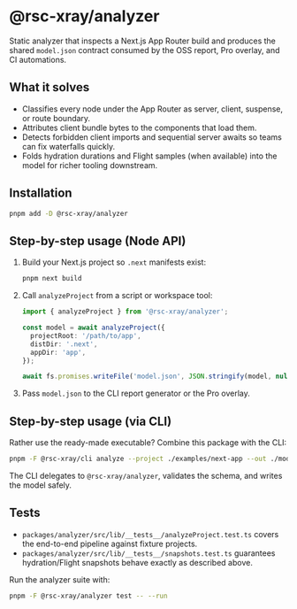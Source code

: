 # @rsc-xray/analyzer

Static analyzer that inspects a Next.js App Router build and produces the shared `model.json` contract consumed by the OSS report, Pro overlay, and CI automations.

## What it solves

- Classifies every node under the App Router as server, client, suspense, or route boundary.
- Attributes client bundle bytes to the components that load them.
- Detects forbidden client imports and sequential server awaits so teams can fix waterfalls quickly.
- Folds hydration durations and Flight samples (when available) into the model for richer tooling downstream.

## Installation

```bash
pnpm add -D @rsc-xray/analyzer
```

## Step-by-step usage (Node API)

1. Build your Next.js project so `.next` manifests exist:
   ```bash
   pnpm next build
   ```
2. Call `analyzeProject` from a script or workspace tool:

   ```ts
   import { analyzeProject } from '@rsc-xray/analyzer';

   const model = await analyzeProject({
     projectRoot: '/path/to/app',
     distDir: '.next',
     appDir: 'app',
   });

   await fs.promises.writeFile('model.json', JSON.stringify(model, null, 2));
   ```

3. Pass `model.json` to the CLI report generator or the Pro overlay.

## Step-by-step usage (via CLI)

Rather use the ready-made executable? Combine this package with the CLI:

```bash
pnpm -F @rsc-xray/cli analyze --project ./examples/next-app --out ./model.json
```

The CLI delegates to `@rsc-xray/analyzer`, validates the schema, and writes the model safely.

## Tests

- `packages/analyzer/src/lib/__tests__/analyzeProject.test.ts` covers the end-to-end pipeline against fixture projects.
- `packages/analyzer/src/lib/__tests__/snapshots.test.ts` guarantees hydration/Flight snapshots behave exactly as described above.

Run the analyzer suite with:

```bash
pnpm -F @rsc-xray/analyzer test -- --run
```
